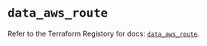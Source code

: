 # `data_aws_route`

Refer to the Terraform Registory for docs: [`data_aws_route`](https://registry.terraform.io/providers/hashicorp/aws/5.14.0/docs/data-sources/route).
